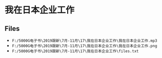 # 我在日本企业工作

## Files

- `F:/5000G电子书\2019跟新\7月-11月\17\我在日本企业工作\我在日本企业工作.mp3`
- `F:/5000G电子书\2019跟新\7月-11月\17\我在日本企业工作\我在日本企业工作.png`
- `F:/5000G电子书\2019跟新\7月-11月\17\我在日本企业工作\files.txt`
